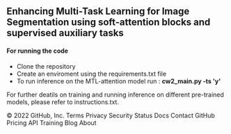 ## Enhancing Multi-Task Learning for Image Segmentation using soft-attention blocks and supervised auxiliary tasks 

####  For running the code

* Clone the repository
* Create an enviroment using the requirements.txt file
* To run inference on the MTL-attention model run : **cw2_main.py -ts 'y'**

For further deatils on training and running inference on different pre-trained models, please refer to instructions.txt.





© 2022 GitHub, Inc.
Terms
Privacy
Security
Status
Docs
Contact GitHub
Pricing
API
Training
Blog
About

